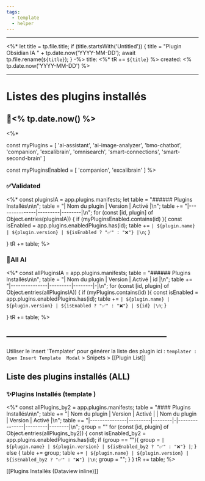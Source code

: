 ```yaml
---
tags:
  - template
  - helper
---
```


---
<%*
   let title = tp.file.title;
   if (title.startsWith('Untitled')) {
      title = "Plugin Obsidian IA " + tp.date.now('YYYY-MM-DD');
      await tp.file.rename(`${title}`);
   }
-%>
title: <%* tR += `${title}` %>
created: <% tp.date.now('YYYY-MM-DD') %>

---

# Listes des plugins installés 
## 📅<% tp.date.now() %>
<%*

const myPlugins = [
'ai-assistant',
'ai-image-analyzer',
'bmo-chatbot',
'companion',
'excalibrain',
'omnisearch',
'smart-connections',
'smart-second-brain'
]

const myPluginsEnabled = [
	'companion',
	'excalibrain'
]
%>
### ✅Validated

<%*
const pluginsIA = app.plugins.manifests;
let table = "###### Plugins Installés\n\n";
table = "| Nom du plugin | Version | Activé |\n";
table += "|---------------|---------|--------|\n";
for (const [id, plugin] of Object.entries(pluginsIA)) {
	if (myPluginsEnabled.contains(id) ){
	    const isEnabled = app.plugins.enabledPlugins.has(id);
	    table += `| ${plugin.name} | ${plugin.version} | ${isEnabled ? "✅" : "❌"} |\n`;
    }

}
tR += table;
%>
### 📅All AI
<%*
const allPluginsIA = app.plugins.manifests;
table = "###### Plugins Installés\n\n";
table = "| Nom du plugin | Version | Activé | id |\n";
table += "|---------------|---------|--------|-|\n";
for (const [id, plugin] of Object.entries(allPluginsIA)) {
	if (myPlugins.contains(id) ){
	    const isEnabled = app.plugins.enabledPlugins.has(id);
	    table += `| ${plugin.name} | ${plugin.version} | ${isEnabled ? "✅" : "❌"} | ${id} |\n`;
    }

}
tR += table;
%>
## ————————————————————

Utiliser le  insert 'Templater' pour générer la liste des plugin ici : 
`templater : Open Insert Template  Modal`   > Snipets >  [[Plugin List]]
## Liste des plugins installés (ALL)

### ✨Plugins Installés (template )

<%*
const allPlugins_by2 = app.plugins.manifests;
table = "#### Plugins Installés\n\n";
table += "| Nom du plugin | Version | Activé | | Nom du plugin | Version | Activé |\n";
table += "|---------------|---------|--------|-|---------------|---------|--------|\n";
group = ""
for (const [id, plugin] of Object.entries(allPlugins_by2)) {
    const isEnabled_by2 = app.plugins.enabledPlugins.has(id);
    if (group == ""){
	    group = `| ${plugin.name} | ${plugin.version} | ${isEnabled_by2 ? "✅" : "❌"} |`;
    } else {
	    table += group;
	    table += `| ${plugin.name} | ${plugin.version} | ${isEnabled_by2 ? "✅" : "❌"} |\n`;
	    group = "";
    }
}
tR += table;
%>

[[Plugins Installés (Dataview inline)]]













